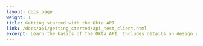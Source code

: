 ```yaml
---
layout: docs_page
weight: 1
title: Getting started with the Okta API
link: /docs/api/getting_started/api_test_client.html
excerpt: Learn the basics of the Okta API. Includes details on design principles, error codes and CORS to help you quickly get started.
---
```

